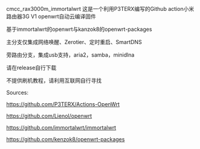 cmcc_rax3000m_immortalwrt
这是一个利用P3TERX编写的Github action小米路由器3G V1 openwrt自动云编译固件

基于immortalwrt的openwrt与kanzok8的openwrt-packages

主分支仅集成网络唤醒、Zerotier、定时重启、SmartDNS

旁路由分支，集成usb支持，aria2，samba，minidlna

请在release自行下载

不提供刷机教程，请利用互联网自行寻找

Sources:

https://github.com/P3TERX/Actions-OpenWrt

https://github.com/Lienol/openwrt

https://github.com/immortalwrt/immortalwrt

https://github.com/kenzok8/openwrt-packages
